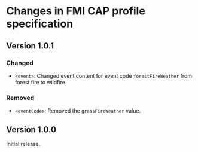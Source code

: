 # Changes in FMI CAP profile specification

## Version 1.0.1

### Changed

* `<event>`: Changed event content for event code `forestFireWeather` from forest fire to wildfire.

### Removed

* `<eventCode>`: Removed the `grassFireWeather` value.

## Version 1.0.0

Initial release.

